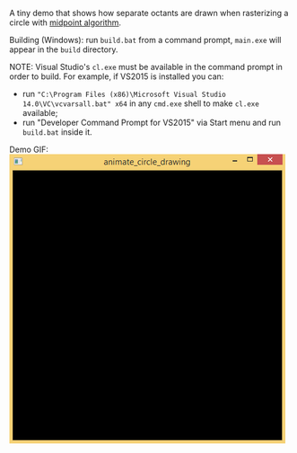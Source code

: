 A tiny demo that shows how separate octants are drawn when rasterizing a circle with [midpoint algorithm](https://en.wikipedia.org/wiki/Midpoint_circle_algorithm).

Building (Windows): run `build.bat` from a command prompt, `main.exe` will appear in the `build` directory.

NOTE: Visual Studio's `cl.exe` must be available in the command prompt in order to build. For example, if VS2015 is installed you can:
* run `"C:\Program Files (x86)\Microsoft Visual Studio 14.0\VC\vcvarsall.bat" x64` in any `cmd.exe` shell to make `cl.exe` available;
* run "Developer Command Prompt for VS2015" via Start menu and run `build.bat` inside it.

Demo GIF:  
![Demo GIF](demo.gif)

